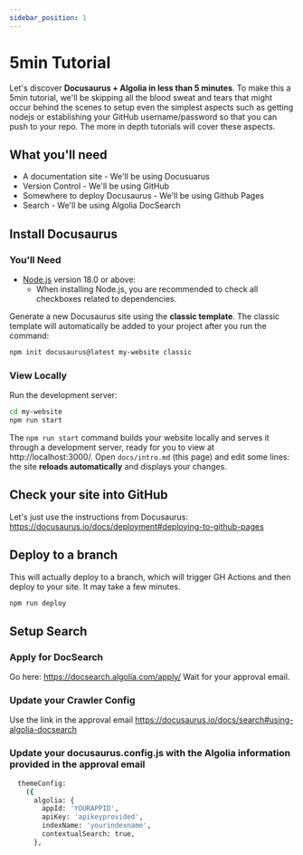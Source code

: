 ```yaml
---
sidebar_position: 1
---
```


# 5min Tutorial

Let's discover **Docusaurus + Algolia in less than 5 minutes**. To make this a 5min tutorial, we'll be skipping all the blood sweat and tears that might occur behind the scenes to setup even the simplest aspects such as getting nodejs or establishing your GitHub username/password so that you can push to your repo. The more in depth tutorials will cover these aspects.

## What you'll need

* A documentation site - We'll be using Docusuarus
* Version Control - We'll be using GitHub
* Somewhere to deploy Docusaurus - We'll be using Github Pages
* Search - We'll be using Algolia DocSearch

## Install Docusaurus

### You'll Need
- [Node.js](https://nodejs.org/en/download/) version 18.0 or above:
  - When installing Node.js, you are recommended to check all checkboxes related to dependencies.

Generate a new Docusaurus site using the **classic template**. The classic template will automatically be added to your project after you run the command:

```bash
npm init docusaurus@latest my-website classic
```

### View Locally

Run the development server:

```bash
cd my-website
npm run start
```

The `npm run start` command builds your website locally and serves it through a development server, ready for you to view at http://localhost:3000/. Open `docs/intro.md` (this page) and edit some lines: the site **reloads automatically** and displays your changes.

## Check your site into GitHub

Let's just use the instructions from Docusaurus: https://docusaurus.io/docs/deployment#deploying-to-github-pages

## Deploy to a branch
This will actually deploy to a branch, which will trigger GH Actions and then deploy to your site. It may take a few minutes.

```bash
npm run deploy
```

## Setup Search

### Apply for DocSearch

Go here: https://docsearch.algolia.com/apply/
Wait for your approval email.

### Update your Crawler Config

Use the link in the approval email
https://docusaurus.io/docs/search#using-algolia-docsearch

### Update your docusaurus.config.js with the Algolia information provided in the approval email

```bash
  themeConfig:
    ({   
      algolia: {
        appId: 'YOURAPPID',
        apiKey: 'apikeyprovided',
        indexName: 'yourindexname',
        contextualSearch: true,
      },
```

### 
